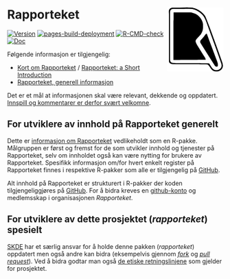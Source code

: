 # Rapporteket <a href="https://rapporteket.github.io/rapporteket/"><img src="man/figures/logo.svg" align="right" height="150" /></a>

<!-- badges: start -->
[![Version](https://img.shields.io/github/v/release/rapporteket/rapporteket?sort=semver)](https://github.com/rapporteket/rapporteket/releases)
[![pages-build-deployment](https://github.com/Rapporteket/rapporteket/actions/workflows/pages/pages-build-deployment/badge.svg)](https://github.com/Rapporteket/rapporteket/actions/workflows/pages/pages-build-deployment)
[![R-CMD-check](https://github.com/Rapporteket/rapporteket/actions/workflows/R-CMD-check.yaml/badge.svg)](https://github.com/Rapporteket/rapporteket/actions/workflows/R-CMD-check.yaml)
[![Doc](https://img.shields.io/badge/Forside-blue.svg)](https://rapporteket.github.io/rapporteket/)
<!-- badges: end -->


Følgende informasjon er tilgjengelig:

- [Kort om Rapporteket](https://rapporteket.github.io/rapporteket/articles/aa_kort_introduksjon.html) / [Rapporteket: a Short Introduction](https://rapporteket.github.io/rapporteket/articles/ab_short_introduction.html)
- [Rapporteket, generell informasjon](https://rapporteket.github.io/rapporteket/articles/ac_generell_informasjon.html)

Det er et mål at informasjonen skal være relevant, dekkende og oppdatert. [Innspill og kommentarer er derfor svært velkomne](https://github.com/Rapporteket/rapporteket/issues).


## For utviklere av innhold på Rapporteket generelt

Dette er [informasjon om Rapporteket](https://rapporteket.github.io/rapporteket) vedlikeholdt som en R-pakke.
Målgruppen er først og fremst for de som utvikler innhold og tjenester på Rapporteket, selv om innholdet også kan være nytting for brukere av Rapporteket.
Spesifikk informasjon om/for hvert enkelt register på Rapporteket finnes i respektive R-pakker som alle er tilgjengelig på [GitHub](https://github.com/Rapporteket).

Alt innhold på Rapporteket er strukturert i R-pakker der koden tilgjengeliggjøres på [GitHub](https://github.com/Rapporteket). For å bidra kreves en [github-konto](https://github.com/join) og medlemsskap i organisasjonen *Rapporteket*.

## For utviklere av dette prosjektet (*rapporteket*) spesielt

[SKDE](https://www.skde.no/) har et særlig ansvar for å holde denne pakken (*rapporteket*) oppdatert men også andre kan bidra (eksempelvis gjennom [*fork*](https://docs.github.com/en/pull-requests/collaborating-with-pull-requests/working-with-forks/fork-a-repo) og [*pull request*](https://docs.github.com/en/pull-requests/collaborating-with-pull-requests/proposing-changes-to-your-work-with-pull-requests/about-pull-requests)). Ved å bidra godtar man også [de etiske retningslinjene](https://rapporteket.github.io/rapporteket/CODE_OF_CONDUCT.html) som gjelder for prosjektet.
